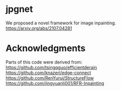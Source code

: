# jpgnet
We proposed a novel framework for image inpainting. https://arxiv.org/abs/2107.04281


# Acknowledgments
Parts of this code were derived from:<br>
https://github.com/tsingqguo/efficientderain <br>
https://github.com/knazeri/edge-connect <br>
https://github.com/RenYurui/StructureFlow<br>
https://github.com/jingyuanli001/RFR-Inpainting<br>
